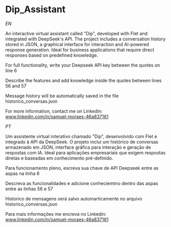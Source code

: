 # Dip_Assistant

*EN*

An interactive virtual assistant called "Dip", developed with Flet and integrated with DeepSeek's API. The project includes a conversation history stored in JSON, a graphical interface for interaction and AI-powered response generation. Ideal for business applications that require direct responses based on predefined knowledge.

For full functionality, write your Deepseek API key between the quotes on line 6

Describe the features and add knowledge inside the quotes between lines 56 and 57

Message history will be automatically saved in the file historico_conversas.json

For more information, contact me on Linkedin: www.linkedin.com/in/samuel-moraes-46a837161

*PT*

Um assistente virtual interativo chamado "Dip", desenvolvido com Flet e integrado à API da DeepSeek. O projeto inclui um histórico de conversas armazenado em JSON, interface gráfica para interação e geração de respostas com IA. Ideal para aplicações empresariais que exigem respostas diretas e baseadas em conhecimento pré-definido.

Para funcionamento pleno, escreva sua chave de API Deepseek entre as aspas na linha 6

Descreva as funcionalidades e adicione conheciemtno dentro das aspas entre as linhas 56 e 57

Historico de mensagens será salvo automarticamente no arquivo historico_conversas.json

Para mais informações me encreva no Linkedin: www.linkedin.com/in/samuel-moraes-46a837161
